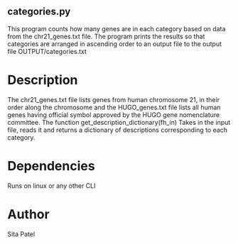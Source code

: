 ## categories.py
This program counts how many genes are in each category based on data from the chr21_genes.txt file. The program prints the results so that categories are arranged in ascending order to an output file to the output file OUTPUT/categories.txt

# Description
The chr21_genes.txt file lists genes from human chromosome 21, in their order along the chromosome and the HUGO_genes.txt file lists all human genes having official symbol approved by the HUGO gene nomenclature committee. The function get_description_dictionary(fh_in) Takes in the input file, reads it and returns a dictionary of descriptions corresponding to each category.

# Dependencies
Runs on linux or any other CLI

# Author
Sita Patel
